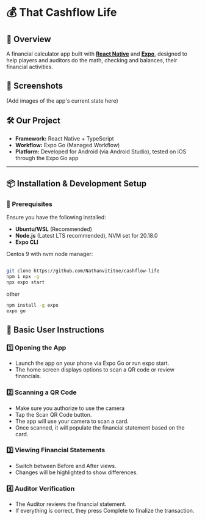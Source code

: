 # 💰 That Cashflow Life

## 🚀 Overview
A financial calculator app built with [**React Native**](https://reactnative.dev/) and [**Expo**](https://expo.dev/), designed to help players and auditors do the math, checking and balances, their financial activities.

## 📸 Screenshots  
(Add images of the app's current state here)  

## 🛠 Our Project
- **Framework:** React Native + TypeScript  
- **Workflow:** Expo Go (Managed Workflow)  
- **Platform:** Developed for Android (via Android Studio), tested on iOS through the Expo Go app  

---

## 📦 Installation & Development Setup

### 🔧 Prerequisites
Ensure you have the following installed:
- **Ubuntu/WSL** (Recommended)
- **Node.js** (Latest LTS recommended), NVM set for 20.18.0
- **Expo CLI**

Centos 9 with nvm node manager:  
```sh
 
git clone https://github.com/Nathanvititoe/cashflow-life
npm i npx -g
npx expo start
```
other
```sh
npm install -g expo
expo go
```
## 📖 Basic User Instructions
### 1️⃣ Opening the App
* Launch the app on your phone via Expo Go or run expo start.
* The home screen displays options to scan a QR code or review financials.

### 2️⃣ Scanning a QR Code
* Make sure you authorize to use the camera
* Tap the Scan QR Code button.
* The app will use your camera to scan a card.
* Once scanned, it will populate the financial statement based on the card.
### 3️⃣ Viewing Financial Statements
* Switch between Before and After views.
* Changes will be highlighted to show differences.
### 4️⃣ Auditor Verification
* The Auditor reviews the financial statement.
* If everything is correct, they press Complete to finalize the transaction.